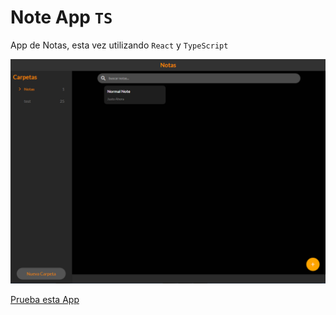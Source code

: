 # Note App `TS`

App de Notas, esta vez utilizando `React` y `TypeScript`

<img src="https://github.com/SagiriIkeda/Notes-ts/blob/main/screenshot.PNG?raw=true"/>

[Prueba esta App](https://notes-ts.pages.dev/)
